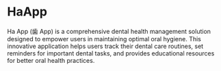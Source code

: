 # HaApp
Ha App (歯 App) is a comprehensive dental health management solution designed to empower users in maintaining optimal oral hygiene. This innovative application helps users track their dental care routines, set reminders for important dental tasks, and provides educational resources for better oral health practices.
